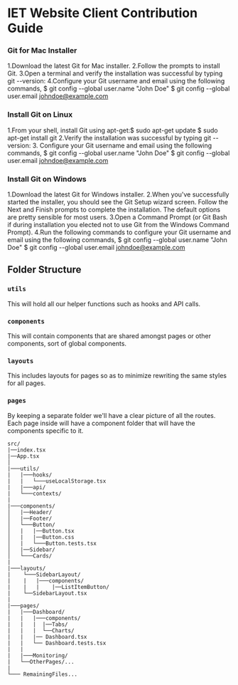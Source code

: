 # IET Website Client Contribution Guide


### Git for Mac Installer

1.Download the latest Git for Mac installer.
2.Follow the prompts to install Git.
3.Open a terminal and verify the installation was successful by typing git --version:
4.Configure your Git username and email using the following commands, $ git config --global user.name "John Doe"
$ git config --global user.email johndoe@example.com

### Install Git on Linux

1.From your shell, install Git using apt-get:$ sudo apt-get update
$ sudo apt-get install git
2.Verify the installation was successful by typing git --version:
3. Configure your Git username and email using the following commands,  $ git config --global user.name "John Doe"
$ git config --global user.email johndoe@example.com

### Install Git on Windows

1.Download the latest Git for Windows installer.
2.When you've successfully started the installer, you should see the Git Setup wizard screen. Follow the Next and Finish prompts to complete the installation. The default options are pretty sensible for most users.
3.Open a Command Prompt (or Git Bash if during installation you elected not to use Git from the Windows Command Prompt).
4.Run the following commands to configure your Git username and email using the following commands, 
$ git config --global user.name "John Doe"
$ git config --global user.email johndoe@example.com

## Folder Structure

### `utils`
This will hold all our helper functions such as hooks and API calls.
### `components`
This will contain components that are shared amongst pages or other components, sort of global components.
### `layouts`
This includes layouts for pages so as to minimize rewriting the same styles for all pages.
### `pages`
By keeping a separate folder we'll have a clear picture of all the routes. Each page inside will have a component folder that will have the components specific to it. 


```
src/
|──index.tsx
|──App.tsx    
│
|───utils/
|   |───hooks/
|   |   └───useLocalStorage.tsx
|   |───api/
|   └───contexts/
|
|───components/
│   |──Header/
│   |──Footer/
│   └───Button/
│   |   |──Button.tsx
│   |   |──Button.css
│   |   └───Button.tests.tsx
│   |──Sidebar/
│   └───Cards/
|
|───layouts/
|    └───SidebarLayout/
|    |   |───components/
|    |   |    |──ListItemButton/
|    └──SidebarLayout.tsx
|
|───pages/
|   |───Dashboard/
|   |   |───components/
|   |   |  |──Tabs/
|   |   |  └──Charts/
|   |   |── Dashboard.tsx
|   |   └── Dashboard.tests.tsx 
|   |
|   |───Monitoring/
|   └──OtherPages/...
|
└─── RemainingFiles...
```

